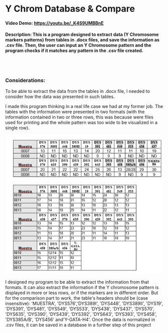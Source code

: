 # Y Chrom Database & Compare
#### Video Demo:  https://youtu.be/_K4S9UMBBnE
#### Description: This is a program designed to extract data (Y Chromosome markers patterns) from tables in .docx files, and save the information as .csv file. Then, the user can input an Y Chromosome pattern and the program checks if it matches any pattern in the .csv file created.

</br>
</br>

### Considerations:
To be able to extract the data from the tables in .docx file, I needed to consider how the data was presented in such tables. 

I made this program thinking in a real life case we had at my former job. 
The tables with the information were presented in two formats (with the information contained in two or three rows, this was because were files used for printing and the whole pattern was too wide to be visualized in a single row). 


![table format](https://github.com/PauHiga/Y-Chrom-database-and-compare/blob/main/images/table-examples.png)


I designed my program to be able to extract the information from that formats. 
It can also extract the information if the Y chromosome pattern is displayed in more or less rows, or if the markers are in different order. But for the comparison part to work, the table's headers should be (case insensitive): 'MUESTRA', 'DYS576','DYS389I', 'DYS448', 'DYS389II', 'DYS19', 'DYS391', 'DYS481', 'DYS549', 'DYS533', 'DYS438', 'DYS437', 'DYS570', 'DYS635', 'DYS390', 'DYS439', 'DYS392', 'DYS643', 'DYS393', 'DYS458', 'DYS385A/B', 'DYS456' and'Y-GATA-H4'.
Once the data is normalized in .csv files, it can be saved in a database in a further step of this project
